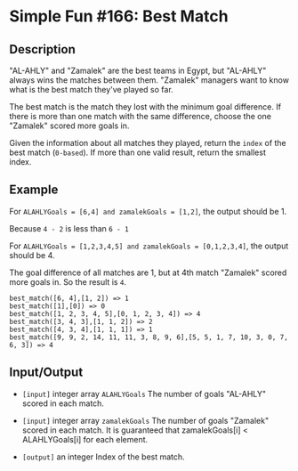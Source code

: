 # Simple Fun #166: Best Match

## Description

"AL-AHLY" and "Zamalek" are the best teams in Egypt, but "AL-AHLY" always wins the matches between them. "Zamalek" managers want to know what is the best match they've played so far.

The best match is the match they lost with the minimum goal difference. If there is more than one match with the same difference, choose the one "Zamalek" scored more goals in.

Given the information about all matches they played, return the ```index``` of the best match (```0-based```). If more than one valid result, return the smallest index.

## Example

For ```ALAHLYGoals = [6,4] and zamalekGoals = [1,2]```, the output should be 1.

Because ```4 - 2``` is less than ```6 - 1```

For ```ALAHLYGoals = [1,2,3,4,5] and zamalekGoals = [0,1,2,3,4]```, the output should be 4.

The goal difference of all matches are 1, but at 4th match "Zamalek" scored more goals in. So the result is ```4```.

```
best_match([6, 4],[1, 2]) => 1
best_match([1],[0]) => 0
best_match([1, 2, 3, 4, 5],[0, 1, 2, 3, 4]) => 4
best_match([3, 4, 3],[1, 1, 2]) => 2
best_match([4, 3, 4],[1, 1, 1]) => 1
best_match([9, 9, 2, 14, 11, 11, 3, 8, 9, 6],[5, 5, 1, 7, 10, 3, 0, 7, 6, 3]) => 4
```

## Input/Output

- ```[input]``` integer array ```ALAHLYGoals```
The number of goals "AL-AHLY" scored in each match.

- ```[input]``` integer array ```zamalekGoals```
The number of goals "Zamalek" scored in each match. It is guaranteed that zamalekGoals[i] < ALAHLYGoals[i] for each element.

- ```[output]``` an integer
Index of the best match.
